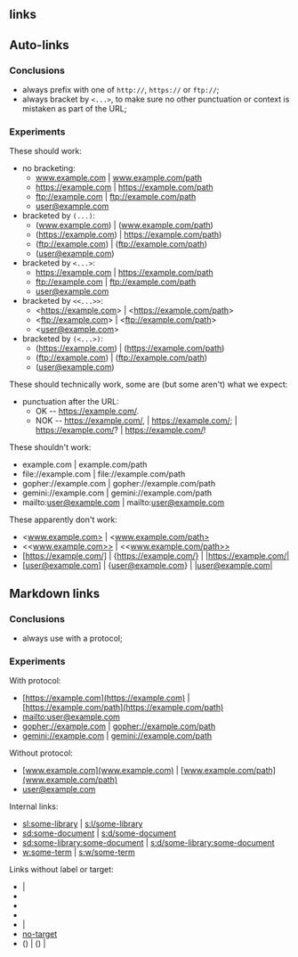 ## links




## Auto-links


### Conclusions

* always prefix with one of `http://`, `https://` or `ftp://`;
* always bracket by `<...>`, to make sure no other punctuation or context is mistaken as part of the URL;


### Experiments

These should work:
* no bracketing:
  * www.example.com | www.example.com/path
  * https://example.com | https://example.com/path
  * ftp://example.com | ftp://example.com/path
  * user@example.com
* bracketed by `(...)`:
  * (www.example.com) | (www.example.com/path)
  * (https://example.com) | https://example.com/path)
  * (ftp://example.com) | (ftp://example.com/path)
  * (user@example.com)
* bracketed by `<...>`:
  * <https://example.com> | <https://example.com/path>
  * <ftp://example.com> | <ftp://example.com/path>
  * <user@example.com>
* bracketed by `<<...>>`:
  * <<https://example.com>> | <<https://example.com/path>>
  * <<ftp://example.com>> | <<ftp://example.com/path>>
  * <<user@example.com>>
* bracketed by `(<...>)`:
  * (<https://example.com>) | (<https://example.com/path>)
  * (<ftp://example.com>) | (<ftp://example.com/path>)
  * (<user@example.com>)

These should technically work, some are (but some aren't) what we expect:
* punctuation after the URL:
  * OK -- https://example.com/.
  * NOK -- https://example.com/, | https://example.com/; | https://example.com/? | https://example.com/!

These shouldn't work:
* example.com | example.com/path
* file://example.com | file://example.com/path
* gopher://example.com | gopher://example.com/path
* gemini://example.com | gemini://example.com/path
* mailto:user@example.com | mailto:user@example.com

These apparently don't work:
* <www.example.com> | <www.example.com/path>
* <<www.example.com>> | <<www.example.com/path>>
* [https://example.com/] | {https://example.com/} | |https://example.com/|
* [user@example.com] | {user@example.com} | |user@example.com|




## Markdown links


### Conclusions

* always use with a protocol;


### Experiments

With protocol:
* [https://example.com](https://example.com) | [https://example.com/path](https://example.com/path)
* [mailto:user@example.com](mailto:user@example.com)
* [gopher://example.com](gopher://example.com) | [gopher://example.com/path](gopher://example.com/path)
* [gemini://example.com](gemini://example.com) | [gemini://example.com/path](gemini://example.com/path)

Without protocol:
* [www.example.com](www.example.com) | [www.example.com/path](www.example.com/path)
* [user@example.com](user@example.com)

Internal links:
* [sl:some-library](sl:some-library) | [s:l/some-library](s:l/some-library)
* [sd:some-document](sd:some-document) | [s:d/some-document](s:d/some-document)
* [sd:some-library:some-document](sd:some-library:some-document) | [s:d/some-library:some-document](s:d/some-library:some-document)
* [w:some-term](w:some-term) | [s:w/some-term](s:w/some-term)

Links without label or target:
* [](https://example.com) | [](mailto:user@example.com)
* [](gopher://example.com)
* [](sl:some-library)
* [](sd:some-document)
* [](www.example.com) | [](user@example.com)
* [no-target]()
* (<a></a>) | (<a href=""></a>) | <a href="https://example.com/"></a>

